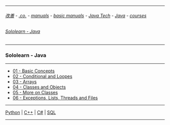 
---

###### [改善](https://github.com/ttltrk/0C/blob/master/README.MD) - [.co.](https://github.com/ttltrk/PRG/blob/master/CODING.MD) - [manuals](https://github.com/ttltrk/PRG/blob/master/MAN.MD) - [basic manuals](https://github.com/ttltrk/PRG/blob/master/MANUALS.MD) - [Java Tech](https://github.com/ttltrk/PRG/blob/master/JAVA/DOC/JT/JT.MD) - [Java](https://github.com/ttltrk/PRG/blob/master/JAVA/DOC/OJM/OJM.MD) - [courses](https://github.com/ttltrk/PRG/blob/master/JAVA/DOC/CM/JT.MD)

###### [Sololearn - Java](https://www.sololearn.com/Play/Java)

---

### Sololearn - Java

---

* [01 - Basic Concepts](https://github.com/ttltrk/PRG/blob/master/JAVA/DOC/SL/01/01.MD)
* [02 - Conditional and Loopes](https://github.com/ttltrk/PRG/blob/master/JAVA/DOC/SL/02/02.MD)
* [03 - Arrays](https://github.com/ttltrk/PRG/blob/master/JAVA/DOC/SL/03/03.MD)
* [04 - Classes and Objects](https://github.com/ttltrk/PRG/blob/master/JAVA/DOC/SL/04/04.MD)
* [05 - More on Classes](https://github.com/ttltrk/PRG/blob/master/JAVA/DOC/SL/05/05.MD)
* [06 - Exceptions, Lists, Threads and Files](https://github.com/ttltrk/PRG/blob/master/JAVA/DOC/SL/06/06.MD)

---

[Python](https://github.com/ttltrk/PRG/blob/master/PY/DOC/SOLOLEARN_PY.MD) | 
[C++](https://github.com/ttltrk/PRG/blob/master/C/DOC/CPP/COURSES/SOLOLEARN/SOLOLEARN.MD) |
[C#](https://github.com/ttltrk/PRG/blob/master/C/DOC/CS/COURSES/SOLOLEARN/SOLOLEARN.MD) |
[SQL](https://github.com/ttltrk/DB/blob/master/SQL/DOC/OSM/SC/SOLOLEARN/SOLOLEARN.MD)

---
